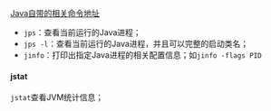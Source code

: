 [Java自带的相关命令地址](https://docs.oracle.com/javase/8/docs/technotes/tools/unix/)

* `jps`：查看当前运行的Java进程；
* `jps -l`：查看当前运行的Java进程，并且可以完整的启动类名；
* `jinfo`：打印出指定Java进程的相关配置信息；如`jinfo -flags PID`

#### jstat

`jstat`查看JVM统计信息；

